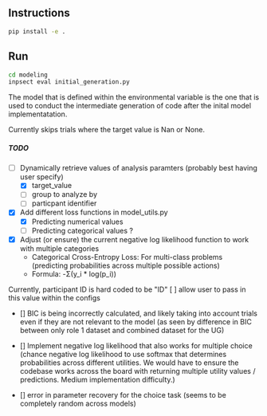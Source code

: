 ## Instructions
```bash
pip install -e .
```

## Run
```bash
cd modeling
inpsect eval initial_generation.py
```


The model that is defined within the environmental variable is the one that is used to conduct the intermediate generation of code after the inital model implementatation.

Currently skips trials where the target value is Nan or None.

##### TODO ###########

- [ ] Dynamically retrieve values of analysis paramters (probably best having user specify)
     - [X] target_value
     - [ ] group to analyze by
     - [ ] particpant identifier
     
- [X] Add different loss functions in model_utils.py
     - [X] Predicting numerical values
     - [ ] Predicting categorical values ?

- [X] Adjust (or ensure) the current negative log likelihood function to work with multiple categories
     - Categorical Cross-Entropy Loss: For multi-class problems (predicting probabilities across multiple possible actions)
     - Formula: -Σ(y_i * log(p_i))

Currently, participant ID is hard coded to be "ID"
[ ] allow user to pass in this value within the configs

- [] BIC is being incorrectly calculated, and likely taking into account trials even if they are not relevant to the model (as seen by difference in BIC between only role 1 dataset and combined dataset for the UG)

 - [] Implement negative log likelihood that also works for multiple choice (chance negative log likelihood to use softmax that determines probabilities across different utilities. We would have to ensure the codebase works across the board with returning multiple utility values / predictions. Medium implementation difficulty.)

 - [] error in parameter recovery for the choice task (seems to be completely random across models)